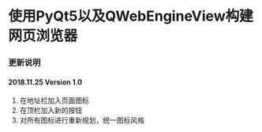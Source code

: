 # 使用PyQt5以及QWebEngineView构建网页浏览器
### 更新说明
#### 2018.11.25 Version 1.0
1. 在地址栏加入页面图标
2. 在顶栏加入新的按钮
3. 对所有图标进行重新规划，统一图标风格